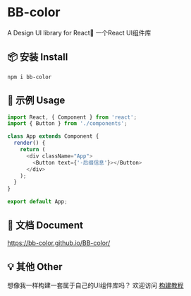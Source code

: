 # BB-color

A Design UI library for React🎈
一个React UI组件库

## 📦 安装 Install
```shell
npm i bb-color
```


## 🚩 示例 Usage

```js
import React, { Component } from 'react';
import { Button } from './components';

class App extends Component {
  render() {
    return (
      <div className="App">
        <Button text={'-后缀信息'}></Button>
      </div>
    );
  }
}

export default App;
```

## 📙 文档 Document

https://bb-color.github.io/BB-color/


## 💡 其他 Other

想像我一样构建一套属于自己的UI组件库吗？
欢迎访问 [构建教程](https://juejin.im/post/5c28bbdff265da616501a8b3)



